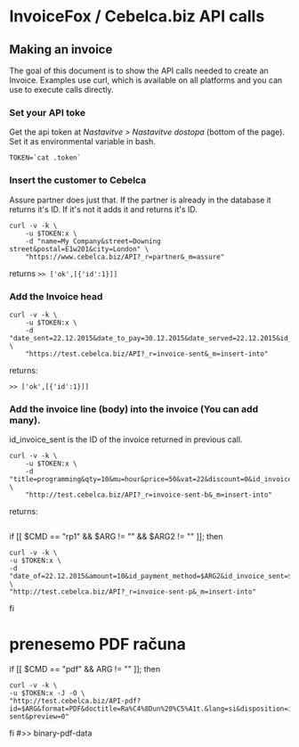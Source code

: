 # InvoiceFox / Cebelca.biz API calls
## Making an invoice

The goal of this document is to show the API calls needed to create an Invoice. Examples use curl, which is available on 
all platforms and you can use to execute calls directly.

### Set your API toke

Get the api token at *Nastavitve > Nastavitve dostopa* (bottom of the page). Set it as environmental variable in bash.

    TOKEN=`cat .token`

### Insert the customer to Cebelca

Assure partner does just that. If the partner is already in the database it returns it's ID. If it's not it adds it and 
returns it's ID.

````
curl -v -k \
	-u $TOKEN:x \
	-d "name=My Company&street=Downing street&postal=E1w201&city=London" \
	"https://www.cebelca.biz/API?_r=partner&_m=assure"
````
returns `>> ['ok',[{'id':1}]]`


### Add the Invoice head

````
curl -v -k \
	-u $TOKEN:x \
	-d "date_sent=22.12.2015&date_to_pay=30.12.2015&date_served=22.12.2015&id_partner=$ARG" \
	"https://test.cebelca.biz/API?_r=invoice-sent&_m=insert-into"
````
returns:
````
>> ['ok',[{'id':1}]] 
````
### Add the invoice line (body) into the invoice (You can add many). 

id_invoice_sent is the ID of the invoice returned in previous call.

````
curl -v -k \
	-u $TOKEN:x \
	-d "title=programming&qty=10&mu=hour&price=50&vat=22&discount=0&id_invoice_sent=1" \
	"http://test.cebelca.biz/API?_r=invoice-sent-b&_m=insert-into"
````

returns:
````
````



if [[ $CMD == "rp1" && $ARG != "" && $ARG2 != "" ]]; then

    curl -v -k \
	-u $TOKEN:x \
	-d "date_of=22.12.2015&amount=10&id_payment_method=$ARG2&id_invoice_sent=$ARG" \
	"http://test.cebelca.biz/API?_r=invoice-sent-p&_m=insert-into"

fi

# prenesemo PDF računa

if [[ $CMD == "pdf" && ARG != "" ]]; then

    curl -v -k \
	-u $TOKEN:x -J -O \
	"http://test.cebelca.biz/API-pdf?id=$ARG&format=PDF&doctitle=Ra%C4%8Dun%20%C5%A1t.&lang=si&disposition=inline&res=invoice-sent&preview=0"
fi
#>> binary-pdf-data
